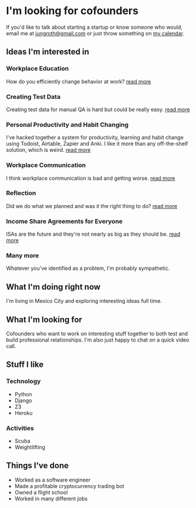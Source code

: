 # I'm looking for cofounders

If you'd like to talk about starting a startup or know someone who would, email me at [jungroth@gmail.com](mailto:jungroth@gmail.com) or just throw something on [my calendar](https://calendly.com/travisjungroth/30min).

## Ideas I'm interested in
### Workplace Education
How do you efficiently change behavior at work? [read more](/ideas/workplace-education)

### Creating Test Data
Creating test data for manual QA is hard but could be really easy. [read more](/ideas/creating-test-data)

### Personal Productivity and Habit Changing
I've hacked together a system for productivity, learning and habit change using Todoist, Airtable, Zapier and Anki. I like it more than any off-the-shelf solution, which is weird. [read more](/ideas/personal-productivity-and-habit-changing)

### Workplace Communication
I think workplace communication is bad and getting worse. [read more](/ideas/workplace-communication)

### Reflection
Did we do what we planned and was it the right thing to do? [read more](/ideas/reflection)

### Income Share Agreements for Everyone
ISAs are the future and they're not nearly as big as they should be. [read more](/ideas/income-share-agreements-for-everyone)

### Many more
Whatever you've identified as a problem, I'm probably sympathetic. 

## What I'm doing right now
I'm living in Mexico City and exploring interesting ideas full time.

## What I'm looking for
Cofounders who want to work on interesting stuff together to both test and build professional relationships. I'm also just happy to chat on a quick video call. 

## Stuff I like
### Technology
 * Python
 * Django
 * Z3
 * Heroku

### Activities
 * Scuba
 * Weightlifting
 
## Things I've done
 * Worked as a software engineer
 * Made a profitable cryptocurrency trading bot
 * Owned a flight school
 * Worked in many different jobs
